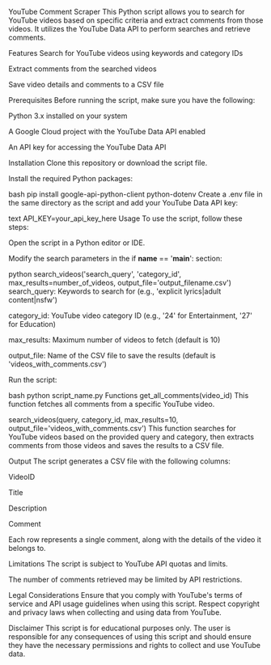 YouTube Comment Scraper
This Python script allows you to search for YouTube videos based on specific criteria and extract comments from those videos. It utilizes the YouTube Data API to perform searches and retrieve comments.

Features
Search for YouTube videos using keywords and category IDs

Extract comments from the searched videos

Save video details and comments to a CSV file

Prerequisites
Before running the script, make sure you have the following:

Python 3.x installed on your system

A Google Cloud project with the YouTube Data API enabled

An API key for accessing the YouTube Data API

Installation
Clone this repository or download the script file.

Install the required Python packages:

bash
pip install google-api-python-client python-dotenv
Create a .env file in the same directory as the script and add your YouTube Data API key:

text
API_KEY=your_api_key_here
Usage
To use the script, follow these steps:

Open the script in a Python editor or IDE.

Modify the search parameters in the if __name__ == '__main__': section:

python
search_videos('search_query', 'category_id', max_results=number_of_videos, output_file='output_filename.csv')
search_query: Keywords to search for (e.g., 'explicit lyrics|adult content|nsfw')

category_id: YouTube video category ID (e.g., '24' for Entertainment, '27' for Education)

max_results: Maximum number of videos to fetch (default is 10)

output_file: Name of the CSV file to save the results (default is 'videos_with_comments.csv')

Run the script:

bash
python script_name.py
Functions
get_all_comments(video_id)
This function fetches all comments from a specific YouTube video.

search_videos(query, category_id, max_results=10, output_file='videos_with_comments.csv')
This function searches for YouTube videos based on the provided query and category, then extracts comments from those videos and saves the results to a CSV file.

Output
The script generates a CSV file with the following columns:

VideoID

Title

Description

Comment

Each row represents a single comment, along with the details of the video it belongs to.

Limitations
The script is subject to YouTube API quotas and limits.

The number of comments retrieved may be limited by API restrictions.

Legal Considerations
Ensure that you comply with YouTube's terms of service and API usage guidelines when using this script. Respect copyright and privacy laws when collecting and using data from YouTube.

Disclaimer
This script is for educational purposes only. The user is responsible for any consequences of using this script and should ensure they have the necessary permissions and rights to collect and use YouTube data.
